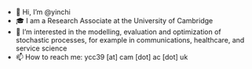 - 👋 Hi, I’m @yinchi
- 🎓 I am a Research Associate at the University of Cambridge
- 👀 I’m interested in the modelling, evaluation and optimization of stochastic
processes, for example in communications, healthcare, and service science
- 📫 How to reach me: ycc39 [at] cam [dot] ac [dot] uk

<!---
yinchi/yinchi is a ✨ special ✨ repository because its `README.md` (this file) appears on your GitHub profile.
You can click the Preview link to take a look at your changes.
--->
